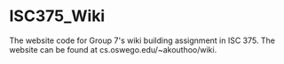 # ISC375_Wiki
The website code for Group 7's wiki building assignment in ISC 375.
The website can be found at cs.oswego.edu/~akouthoo/wiki.
